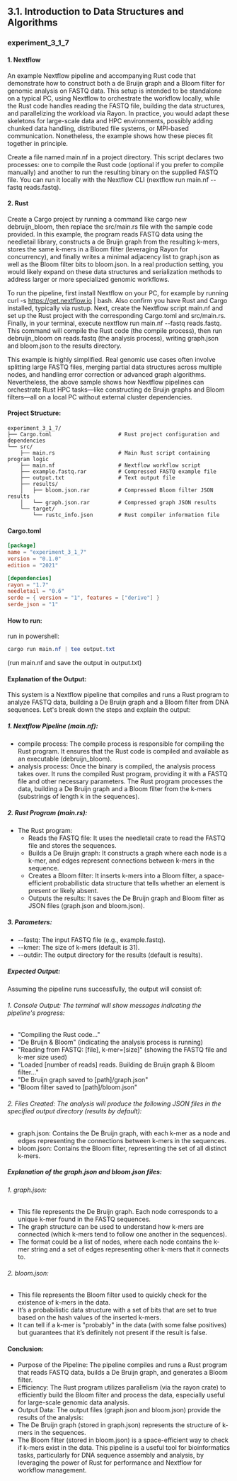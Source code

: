 ## 3.1. Introduction to Data Structures and Algorithms

### experiment_3_1_7

#### 1. Nextflow
An example Nextflow pipeline and accompanying Rust code that demonstrate how to construct both a de Bruijn graph and a Bloom filter for genomic analysis on FASTQ data. This setup is intended to be standalone on a typical PC, using Nextflow to orchestrate the workflow locally, while the Rust code handles reading the FASTQ file, building the data structures, and parallelizing the workload via Rayon. In practice, you would adapt these skeletons for large-scale data and HPC environments, possibly adding chunked data handling, distributed file systems, or MPI-based communication. Nonetheless, the example shows how these pieces fit together in principle.

Create a file named main.nf in a project directory. This script declares two processes: one to compile the Rust code (optional if you prefer to compile manually) and another to run the resulting binary on the supplied FASTQ file. You can run it locally with the Nextflow CLI (nextflow run main.nf --fastq reads.fastq).

#### 2. Rust
Create a Cargo project by running a command like cargo new debruijn_bloom, then replace the src/main.rs file with the sample code provided. In this example, the program reads FASTQ data using the needletail library, constructs a de Bruijn graph from the resulting k-mers, stores the same k-mers in a Bloom filter (leveraging Rayon for concurrency), and finally writes a minimal adjacency list to graph.json as well as the Bloom filter bits to bloom.json. In a real production setting, you would likely expand on these data structures and serialization methods to address larger or more specialized genomic workflows.

To run the pipeline, first install Nextflow on your PC, for example by running curl -s https://get.nextflow.io | bash. Also confirm you have Rust and Cargo installed, typically via rustup. Next, create the Nextflow script main.nf and set up the Rust project with the corresponding Cargo.toml and src/main.rs. Finally, in your terminal, execute nextflow run main.nf --fastq reads.fastq. This command will compile the Rust code (the compile process), then run debruijn_bloom on reads.fastq (the analysis process), writing graph.json and bloom.json to the results directory.

This example is highly simplified. Real genomic use cases often involve splitting large FASTQ files, merging partial data structures across multiple nodes, and handling error correction or advanced graph algorithms. Nevertheless, the above sample shows how Nextflow pipelines can orchestrate Rust HPC tasks—like constructing de Bruijn graphs and Bloom filters—all on a local PC without external cluster dependencies.

#### Project Structure:

```plaintext
experiment_3_1_7/
├── Cargo.toml                     # Rust project configuration and dependencies
└── src/
    ├── main.rs                    # Main Rust script containing program logic
    ├── main.nf                    # Nextflow workflow script
    ├── example.fastq.rar          # Compressed FASTQ example file
    ├── output.txt                 # Text output file
    ├── results/
    │   ├── bloom.json.rar         # Compressed Bloom filter JSON results
    │   └── graph.json.rar         # Compressed graph JSON results
    └── target/
        └── rustc_info.json        # Rust compiler information file
```

#### Cargo.toml

```toml
[package]
name = "experiment_3_1_7"
version = "0.1.0"
edition = "2021"

[dependencies]
rayon = "1.7"
needletail = "0.6"
serde = { version = "1", features = ["derive"] }
serde_json = "1"
```

#### How to run:

run in powershell:

```powershell
cargo run main.nf | tee output.txt
```

(run main.nf  and save the output in output.txt)


#### Explanation of the Output:
This system is a Nextflow pipeline that compiles and runs a Rust program to analyze FASTQ data, building a De Bruijn graph and a Bloom filter from DNA sequences. Let's break down the steps and explain the output:

##### 1. Nextflow Pipeline (main.nf):

* compile process: The compile process is responsible for compiling the Rust program. It ensures that the Rust code is compiled and available as an executable (debruijn_bloom).
* analysis process: Once the binary is compiled, the analysis process takes over. It runs the compiled Rust program, providing it with a FASTQ file and other necessary parameters. The Rust program processes the data, building a De Bruijn graph and a Bloom filter from the k-mers (substrings of length k in the sequences).

##### 2. Rust Program (main.rs):

* The Rust program:
  * Reads the FASTQ file: It uses the needletail crate to read the FASTQ file and stores the sequences.
  * Builds a De Bruijn graph: It constructs a graph where each node is a k-mer, and edges represent connections between k-mers in the sequence.
  * Creates a Bloom filter: It inserts k-mers into a Bloom filter, a space-efficient probabilistic data structure that tells whether an element is present or likely absent.
  * Outputs the results: It saves the De Bruijn graph and Bloom filter as JSON files (graph.json and bloom.json).

##### 3. Parameters:

* --fastq: The input FASTQ file (e.g., example.fastq).
* --kmer: The size of k-mers (default is 31).
* --outdir: The output directory for the results (default is results).

##### Expected Output:
Assuming the pipeline runs successfully, the output will consist of:

###### 1. Console Output: The terminal will show messages indicating the pipeline's progress:

* "Compiling the Rust code..."
* "De Bruijn & Bloom" (indicating the analysis process is running)
* "Reading from FASTQ: [file], k-mer=[size]" (showing the FASTQ file and k-mer size used)
* "Loaded [number of reads] reads. Building de Bruijn graph & Bloom filter..."
* "De Bruijn graph saved to [path]/graph.json"
* "Bloom filter saved to [path]/bloom.json"

###### 2. Files Created: The analysis will produce the following JSON files in the specified output directory (results by default):

* graph.json: Contains the De Bruijn graph, with each k-mer as a node and edges representing the connections between k-mers in the sequences.
* bloom.json: Contains the Bloom filter, representing the set of all distinct k-mers.

##### Explanation of the graph.json and bloom.json files:

###### 1. graph.json:

* This file represents the De Bruijn graph. Each node corresponds to a unique k-mer found in the FASTQ sequences.
* The graph structure can be used to understand how k-mers are connected (which k-mers tend to follow one another in the sequences).
* The format could be a list of nodes, where each node contains the k-mer string and a set of edges representing other k-mers that it connects to.

###### 2. bloom.json:

* This file represents the Bloom filter used to quickly check for the existence of k-mers in the data.
* It’s a probabilistic data structure with a set of bits that are set to true based on the hash values of the inserted k-mers.
* It can tell if a k-mer is "probably" in the data (with some false positives) but guarantees that it’s definitely not present if the result is false.

#### Conclusion:
* Purpose of the Pipeline: The pipeline compiles and runs a Rust program that reads FASTQ data, builds a De Bruijn graph, and generates a Bloom filter.
* Efficiency: The Rust program utilizes parallelism (via the rayon crate) to efficiently build the Bloom filter and process the data, especially useful for large-scale genomic data analysis.
* Output Data: The output files (graph.json and bloom.json) provide the results of the analysis:
* The De Bruijn graph (stored in graph.json) represents the structure of k-mers in the sequences.
* The Bloom filter (stored in bloom.json) is a space-efficient way to check if k-mers exist in the data.
This pipeline is a useful tool for bioinformatics tasks, particularly for DNA sequence assembly and analysis, by leveraging the power of Rust for performance and Nextflow for workflow management.



